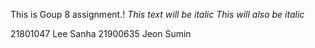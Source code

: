 This is Goup 8 assignment.!
*This text will be italic*
_This will also be italic_


21801047 Lee Sanha 
21900635 Jeon Sumin
